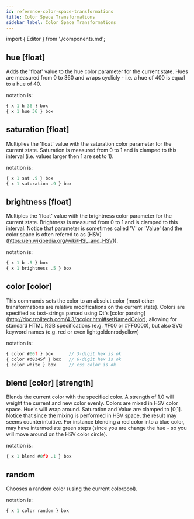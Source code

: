 ```yaml
---
id: reference-color-space-transformations
title: Color Space Transformations
sidebar_label: Color Space Transformations
---
```


import { Editor } from './components.md';

## hue &#091;float&#093;

Adds the 'float' value to the hue color parameter for the current state. Hues are measured from 0 to 360 and wraps cyclicly - i.e. a hue of 400 is equal to a hue of 40.

<Editor src="https://after12am.github.io/eisenscript-editor/#B/M1bQUqhWqFAwVMgoTVUwNlOoVUjKrwAA"/>

notation is:

```jsx
{ x 1 h 36 } box
{ x 1 hue 36 } box
```

## saturation &#091;float&#093;

Multiplies the 'float' value with the saturation color parameter for the current state. Saturation is measured from 0 to 1 and is clamped to this interval (i.e. values larger then 1 are set to 1).

<Editor src="https://after12am.github.io/eisenscript-editor/#B/M1bQUqhWqFAwVChOLFHQs1SoVUjKrwAA"/>

notation is:

```jsx
{ x 1 sat .9 } box
{ x 1 saturation .9 } box
```

## brightness &#091;float&#093;

Multiples the 'float' value with the brightness color parameter for the current state. Brightness is measured from 0 to 1 and is clamped to this interval. Notice that parameter is sometimes called 'V' or 'Value' (and the color space is often refered to as &#091;HSV&#093;(https://en.wikipedia.org/wiki/HSL_and_HSV)).

<Editor src="https://after12am.github.io/eisenscript-editor/#B/M1bQUqhWqFAwVEhS0DNVqFVIyq8AAA=="/>

notation is:

```jsx
{ x 1 b .5 } box
{ x 1 brightness .5 } box
```

## color &#091;color&#093;

This commands sets the color to an absolut color (most other transformations are relative modifications on the current state). Colors are specified as text-strings parsed using Qt's &#091;color parsing&#093;(http://doc.trolltech.com/4.3/qcolor.html#setNamedColor), allowing for standard HTML RGB specifications (e.g. #F00 or #FF0000), but also SVG keyword names (e.g. red or even lightgoldenrodyellow)

<Editor src="https://after12am.github.io/eisenscript-editor/#B/q1ZIzs/JL1JQTrEwNjFNU6hVSMqvAAA="/>

notation is:

```jsx
{ color #00f } box      // 3-digit hex is ok
{ color #d8345f } box   // 6-digit hex is ok
{ color white } box     // css color is ok
```

## blend &#091;color&#093;&nbsp;&#091;strength&#093;

Blends the current color with the specified color. A strength of 1.0 will weight the current and new color evenly. Colors are mixed in HSV color space. Hue's will wrap around. Saturation and Value are clamped to &#091;0,1&#093;. Notice that since the mixing is performed in HSV space, the result may seems counterintuitive. For instance blending a red color into a blue color, may have intermediate green steps (since you are change the hue - so you will move around on the HSV color circle).

<Editor src="https://after12am.github.io/eisenscript-editor/#B/M1TQUqhWSM7PyS9SUE4zMFCoVTAGC1UoGCok5aTmpSgoG6QZKOgZAmWS8isA"/>


notation is:

```jsx
{ x 1 blend #0f0 .1 } box
```

## random

Chooses a random color (using the current colorpool<!-- - see below -->).

<Editor src="https://after12am.github.io/eisenscript-editor/#B/M1bQUqhWqFAwVEjOz8kvUihKzEvJz1WoVUjKrwAA"/>

notation is:

```jsx
{ x 1 color random } box
```

<!--
set color random Chooses a random color (using the current colorpool - see below).
set colorpool &#091;scheme&#093;
Determines how random colors are drawn. The possible schemes are:
randomhue - chooses a random hue, with full brighness and saturation.
randomrgb - three independent random r,g, and b values.
greyscale - random r=g=b.
image:filename.png - color sampling. Chooses a random pixel from the specified image.
list:orange,white,grey - chooses from the specified list of colors. A color may appear multiple times to increase its weight.
-->
